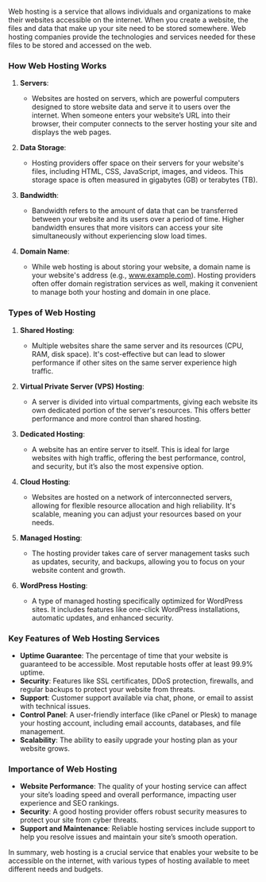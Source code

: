 Web hosting is a service that allows individuals and organizations to make their websites accessible on the internet. When you create a website, the files and data that make up your site need to be stored somewhere. Web hosting companies provide the technologies and services needed for these files to be stored and accessed on the web.

### How Web Hosting Works

1. **Servers**:
   - Websites are hosted on servers, which are powerful computers designed to store website data and serve it to users over the internet. When someone enters your website’s URL into their browser, their computer connects to the server hosting your site and displays the web pages.

2. **Data Storage**:
   - Hosting providers offer space on their servers for your website's files, including HTML, CSS, JavaScript, images, and videos. This storage space is often measured in gigabytes (GB) or terabytes (TB).

3. **Bandwidth**:
   - Bandwidth refers to the amount of data that can be transferred between your website and its users over a period of time. Higher bandwidth ensures that more visitors can access your site simultaneously without experiencing slow load times.

4. **Domain Name**:
   - While web hosting is about storing your website, a domain name is your website's address (e.g., www.example.com). Hosting providers often offer domain registration services as well, making it convenient to manage both your hosting and domain in one place.

### Types of Web Hosting

1. **Shared Hosting**:
   - Multiple websites share the same server and its resources (CPU, RAM, disk space). It's cost-effective but can lead to slower performance if other sites on the same server experience high traffic.

2. **Virtual Private Server (VPS) Hosting**:
   - A server is divided into virtual compartments, giving each website its own dedicated portion of the server's resources. This offers better performance and more control than shared hosting.

3. **Dedicated Hosting**:
   - A website has an entire server to itself. This is ideal for large websites with high traffic, offering the best performance, control, and security, but it’s also the most expensive option.

4. **Cloud Hosting**:
   - Websites are hosted on a network of interconnected servers, allowing for flexible resource allocation and high reliability. It's scalable, meaning you can adjust your resources based on your needs.

5. **Managed Hosting**:
   - The hosting provider takes care of server management tasks such as updates, security, and backups, allowing you to focus on your website content and growth.

6. **WordPress Hosting**:
   - A type of managed hosting specifically optimized for WordPress sites. It includes features like one-click WordPress installations, automatic updates, and enhanced security.

### Key Features of Web Hosting Services

- **Uptime Guarantee**: The percentage of time that your website is guaranteed to be accessible. Most reputable hosts offer at least 99.9% uptime.
- **Security**: Features like SSL certificates, DDoS protection, firewalls, and regular backups to protect your website from threats.
- **Support**: Customer support available via chat, phone, or email to assist with technical issues.
- **Control Panel**: A user-friendly interface (like cPanel or Plesk) to manage your hosting account, including email accounts, databases, and file management.
- **Scalability**: The ability to easily upgrade your hosting plan as your website grows.

### Importance of Web Hosting

- **Website Performance**: The quality of your hosting service can affect your site’s loading speed and overall performance, impacting user experience and SEO rankings.
- **Security**: A good hosting provider offers robust security measures to protect your site from cyber threats.
- **Support and Maintenance**: Reliable hosting services include support to help you resolve issues and maintain your site’s smooth operation.

In summary, web hosting is a crucial service that enables your website to be accessible on the internet, with various types of hosting available to meet different needs and budgets.